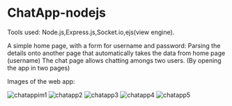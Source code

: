 # ChatApp-nodejs

Tools used: Node.js,Express.js,Socket.io,ejs(view engine).

A simple home page, with a form for username and password:
Parsing the details onto another page that automatically takes the data from home page (username)
The chat page allows chatting amongs two users. (By opening the app in two pages)

Images of the web app:

![chatappim1](https://user-images.githubusercontent.com/66362123/106024124-761c1680-60ed-11eb-921e-4dddf04f2225.JPG)
![chatapp2](https://user-images.githubusercontent.com/66362123/106024135-787e7080-60ed-11eb-99c6-c9325319e1cf.JPG)
![chatapp3](https://user-images.githubusercontent.com/66362123/106024133-787e7080-60ed-11eb-9e23-6d9e473d14ed.JPG)
![chatapp4](https://user-images.githubusercontent.com/66362123/106024131-77e5da00-60ed-11eb-81c2-c52a8f30b65e.JPG)
![chatapp5](https://user-images.githubusercontent.com/66362123/106024129-774d4380-60ed-11eb-8f37-c9b5b0a19b82.JPG)
